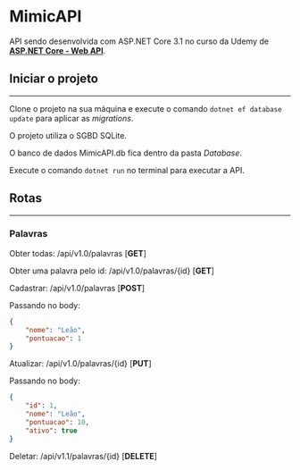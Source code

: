 # MimicAPI

API sendo desenvolvida com ASP.NET Core 3.1 no curso da Udemy de [**ASP.NET Core - Web API**](https://www.udemy.com/course/aspnet-core-2-web-api/).

## Iniciar o projeto

----

Clone o projeto na sua máquina e execute o comando `dotnet ef database update` para aplicar as *migrations*.

O projeto utiliza o SGBD SQLite.

O banco de dados MimicAPI.db fica dentro da pasta *Database*.

Execute o comando `dotnet run` no terminal para executar a API.

## Rotas

---

### Palavras

Obter todas: /api/v1.0/palavras [**GET**]

Obter uma palavra pelo id: /api/v1.0/palavras/{id} [**GET**]

Cadastrar: /api/v1.0/palavras [**POST**]

Passando no body:

``` JSON
{
    "nome": "Leão",
    "pontuacao": 1
}
```

Atualizar: /api/v1.0/palavras/{id} [**PUT**]

Passando no body:

``` JSON
{
	"id": 1,
	"nome": "Leão",
	"pontuacao": 10,
	"ativo": true
}
```

Deletar: /api/v1.1/palavras/{id} [**DELETE**]
